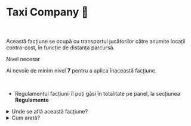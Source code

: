 

# Taxi Company 🚕
<br><br>
Această facțiune se ocupă cu transportul jucătorilor către anumite locații contra-cost, în funcție de distanța parcursă.

<div class="danger-container">
    <p class="title">Nivel necesar</p>
    <p class="description">Ai nevoie de minim nivel <strong>7</strong> pentru a aplica înaceastă facțiune.</p>
</div><br>

- Regulamentul facțiunii îl poți găsi în totalitate pe panel, la secțiunea <b>Regulamente</b>

<details class="details custom-block">
    <summary>Unde se află această facțiune?</summary>
    <p><img src="https://i.imgur.com/l3vO7EB.png" alt="Locație Taxi" title="Locație Taxi"></p>
</details>

<details class="details custom-block">
    <summary>Cum arată?</summary>
    <p><img src="https://i.imgur.com/bHdLGKc.png" alt="HQ Taxi" title="HQ Taxi"></p>
</details>

